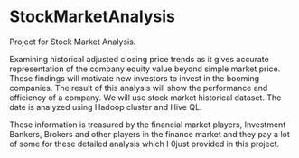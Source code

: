 # StockMarketAnalysis
Project for Stock Market Analysis.

Examining historical adjusted closing price trends as it gives accurate representation of the company equity value beyond simple market price. These findings will motivate new investors to invest in the booming companies. The result of this analysis will show the performance and efficiency of a company. We will use stock market historical dataset. The date is analyzed using Hadoop cluster and Hive QL.

These information is treasured by the financial market players, Investment Bankers, Brokers and other players in the finance market and they pay a lot of some for these detailed analysis which I 0just provided in this project.
